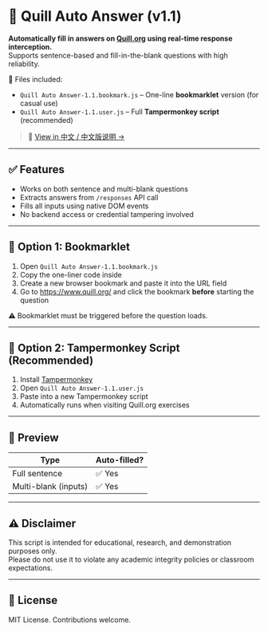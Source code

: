 # 📝 Quill Auto Answer (v1.1)

**Automatically fill in answers on [Quill.org](https://www.quill.org/) using real-time response interception.**  
Supports sentence-based and fill-in-the-blank questions with high reliability.

📁 Files included:
- `Quill Auto Answer-1.1.bookmark.js` – One-line **bookmarklet** version (for casual use)
- `Quill Auto Answer-1.1.user.js` – Full **Tampermonkey script** (recommended)

> 📘 [View in 中文 / 中文版说明 →](./README.zh.md)

---

## ✅ Features

- Works on both sentence and multi-blank questions
- Extracts answers from `/responses` API call
- Fills all inputs using native DOM events
- No backend access or credential tampering involved

---

## 🔧 Option 1: Bookmarklet

1. Open `Quill Auto Answer-1.1.bookmark.js`
2. Copy the one-liner code inside
3. Create a new browser bookmark and paste it into the URL field
4. Go to https://www.quill.org/ and click the bookmark **before** starting the question

⚠️ Bookmarklet must be triggered before the question loads.

---

## 🧩 Option 2: Tampermonkey Script (Recommended)

1. Install [Tampermonkey](https://tampermonkey.net)
2. Open `Quill Auto Answer-1.1.user.js`
3. Paste into a new Tampermonkey script
4. Automatically runs when visiting Quill.org exercises

---

## 📸 Preview

| Type                 | Auto-filled? |
|----------------------|--------------|
| Full sentence        | ✅ Yes       |
| Multi-blank (inputs) | ✅ Yes       |

---

## ⚠️ Disclaimer

This script is intended for educational, research, and demonstration purposes only.  
Please do not use it to violate any academic integrity policies or classroom expectations.

---

## 📜 License

MIT License. Contributions welcome.

